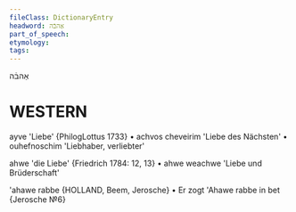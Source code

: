 ```yaml
---
fileClass: DictionaryEntry
headword: אַהבֿה
part_of_speech: 
etymology: 
tags: 
---
```

אַהבֿה

WESTERN
========

ayve 'Liebe' {PhilogLottus 1733}
	•	achvos cheveirim 'Liebe des Nächsten'
	•	ouhefnoschim 'Liebhaber, verliebter'

ahwe 'die Liebe' {Friedrich 1784: 12, 13}
	•	ahwe weachwe 'Liebe und Brüderschaft'

'ahawe rabbe {HOLLAND, Beem, Jerosche}
	•	Er zogt 'Ahawe rabbe in bet {Jerosche №6}